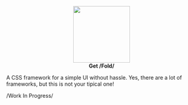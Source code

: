 <p align=center><img src="https://github.com/half-real-SCRACX/Fold/blob/main/Resources/fold-logo-small.png" width="150"><br><b>Get /Fold/</b></p>
A CSS framework for a simple UI without hassle. Yes, there are a lot of frameworks, but this is not your tipical one!

 /Work In Progress/